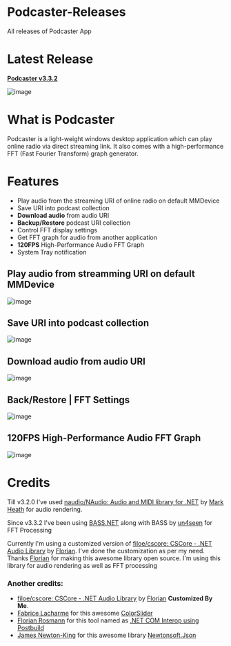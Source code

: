 # Podcaster-Releases
All releases of Podcaster App

# Latest Release
**[Podcaster v3.3.2](https://github.com/sajeebchandan/Podcaster-Releases/releases/tag/3.3.2)**

![image](https://user-images.githubusercontent.com/34353160/85120057-7fcec900-b244-11ea-9c9a-ebc7c748f774.png)

# What is Podcaster
Podcaster is a light-weight windows desktop application which can play online radio via direct streaming link. It also comes with a high-performance FFT (Fast Fourier Transform) graph generator.

# Features
* Play audio from the streaming URI of online radio on default MMDevice
* Save URI into podcast collection
* **Download audio** from audio URI
* **Backup/Restore** podcast URI collection
* Control FFT display settings
* Get FFT graph for audio from another application
* **120FPS** High-Performance Audio FFT Graph
* System Tray notification

## Play audio from streamming URI on default MMDevice
![image](https://user-images.githubusercontent.com/34353160/85119704-ff0fcd00-b243-11ea-8247-769e8bf8bfc5.png)

## Save URI into podcast collection
![image](https://user-images.githubusercontent.com/34353160/85119931-54e47500-b244-11ea-9973-49d1e259f39f.png)

## Download audio from audio URI
![image](https://user-images.githubusercontent.com/34353160/85120159-ab51b380-b244-11ea-9343-d20a2cb21c70.png)

## Back/Restore | FFT Settings
![image](https://user-images.githubusercontent.com/34353160/85120608-4f3b5f00-b245-11ea-896b-537436d078cf.png)

## 120FPS High-Performance Audio FFT Graph
![image](https://user-images.githubusercontent.com/34353160/85120294-dd631580-b244-11ea-94fc-fc5840e79504.png)

# Credits

Till v3.2.0 I've used [naudio/NAudio: Audio and MIDI library for .NET](https://github.com/naudio/NAudio) by [Mark Heath](https://github.com/markheath) for audio rendering.

Since v3.3.2 I've been using [BASS.NET](http://bass.radio42.com/) along with BASS by [un4seen](http://www.un4seen.com/) for FFT Processing

Currently I'm using a customized version of [filoe/cscore: CSCore - .NET Audio Library](https://github.com/filoe/cscore) by [Florian](https://github.com/filoe).
I've done the customization as per my need. Thanks [Florian](https://github.com/filoe) for making this awesome library open source.
I'm using this library for audio rendering as well as FFT processing


### Another credits:
* [filoe/cscore: CSCore - .NET Audio Library](https://github.com/filoe/cscore) by [Florian](https://github.com/filoe) **Customized By Me**.
* [Fabrice Lacharme](https://www.codeproject.com/script/Membership/View.aspx?mid=10642189) for this awesome [ColorSlider](https://github.com/fabricelacharme/ColorSlider)
* [Florian Rosmann](https://www.codeproject.com/script/Membership/View.aspx?mid=10097376) for this tool named as [.NET COM Interop using Postbuild](https://www.codeproject.com/Articles/644130/NET-COM-Interop-using-Postbuild)
* [James Newton-King](https://github.com/JamesNK) for this awesome library [Newtonsoft.Json](https://github.com/JamesNK/Newtonsoft.Json)
